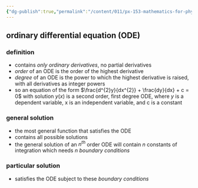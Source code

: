 ```yaml
---
{"dg-publish":true,"permalink":"/content/011/px-153-mathematics-for-physicists/term-1/px-153-c-first-order-od-es/px-153-c1-introduction-and-definitions/","noteIcon":"1","created":"2024-11-25T10:50:32.000+00:00","updated":"2024-11-26T19:36:50.029+00:00"}
---
```


## ordinary differential equation (ODE)
### definition
- contains *only ordinary derivatives*, no partial derivatives
- *order* of an ODE is the order of the highest derivative
- *degree* of an ODE is the power to which the highest derivative is raised, with all derivatives as integer powers
- so an equation of the form $\frac{d^{2}y}{dx^{2}} + \frac{dy}{dx} + c = 0$ with solution $y(x)$ is a second order, first degree ODE, where $y$ is a dependent variable, x is an independent variable, and c is a constant
### general solution
- the most general function that satisfies the ODE 
- contains all possible solutions
- the general solution of an $n^{th}$ order ODE will contain $n$ constants of integration which needs $n$ *boundary conditions*
### particular solution
- satisfies the ODE subject to these *boundary conditions* 
